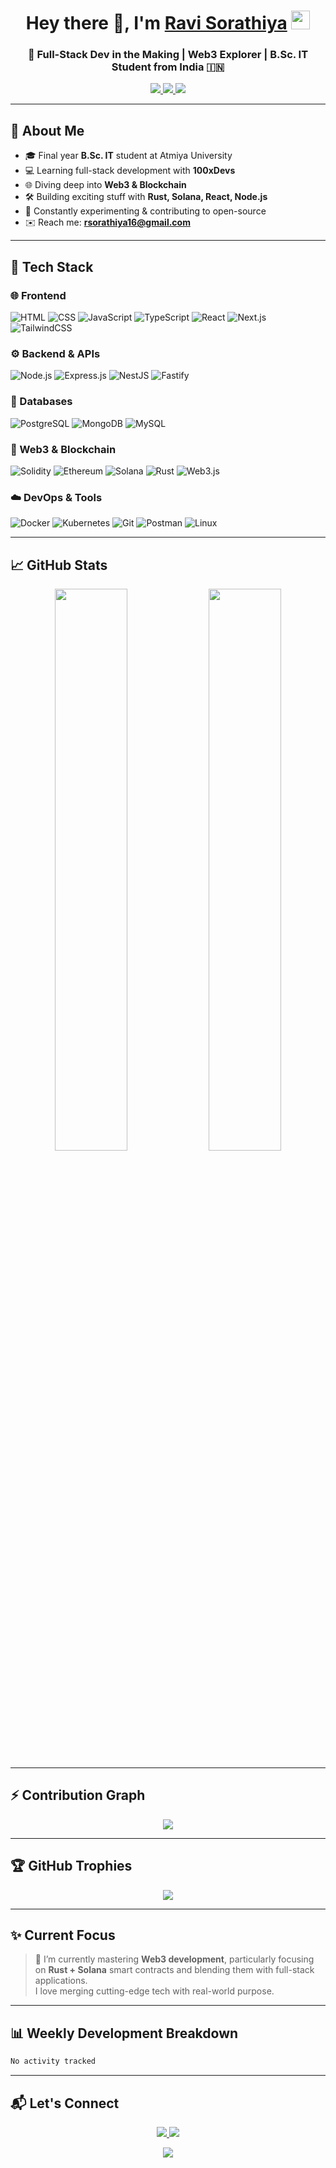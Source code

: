 <h1 align="center">
  Hey there 👋, I'm <a href="https://github.com/Ravidiya24052003" target="_blank">Ravi Sorathiya</a>
  <img src="https://media.giphy.com/media/hvRJCLFzcasrR4ia7z/giphy.gif" width="30" />
</h1>

<h3 align="center">🚀 Full-Stack Dev in the Making | Web3 Explorer | B.Sc. IT Student from India 🇮🇳</h3>

<p align="center">
  <a href="https://www.linkedin.com/in/ravi-vaniya-319815302/" target="_blank">
    <img src="https://img.shields.io/badge/LinkedIn-0A66C2?style=for-the-badge&logo=linkedin&logoColor=white" />
  </a>
  <a href="https://www.instagram.com/ravi_v_vaniya/" target="_blank">
    <img src="https://img.shields.io/badge/Instagram-E4405F?style=for-the-badge&logo=instagram&logoColor=white" />
  </a>
  <a href="mailto:rsorathiya16@gmail.com">
    <img src="https://img.shields.io/badge/Gmail-D14836?style=for-the-badge&logo=gmail&logoColor=white" />
  </a>
</p>

---

## 🧠 About Me

- 🎓 Final year **B.Sc. IT** student at Atmiya University  
- 💻 Learning full-stack development with **100xDevs**  
- 🌐 Diving deep into **Web3 & Blockchain**  
- 🛠 Building exciting stuff with **Rust, Solana, React, Node.js**  
- 🧪 Constantly experimenting & contributing to open-source  
- ✉️ Reach me: **rsorathiya16@gmail.com**

---

## 🚀 Tech Stack

### 🌐 Frontend
![HTML](https://img.shields.io/badge/HTML-E44D26?style=flat-square&logo=html5&logoColor=white)
![CSS](https://img.shields.io/badge/CSS-264de4?style=flat-square&logo=css3&logoColor=white)
![JavaScript](https://img.shields.io/badge/JavaScript-F7DF1E?style=flat-square&logo=javascript&logoColor=black)
![TypeScript](https://img.shields.io/badge/TypeScript-007ACC?style=flat-square&logo=typescript&logoColor=white)
![React](https://img.shields.io/badge/React-61DAFB?style=flat-square&logo=react&logoColor=black)
![Next.js](https://img.shields.io/badge/Next.js-000?style=flat-square&logo=nextdotjs)
![TailwindCSS](https://img.shields.io/badge/TailwindCSS-38B2AC?style=flat-square&logo=tailwind-css&logoColor=white)

### ⚙️ Backend & APIs
![Node.js](https://img.shields.io/badge/Node.js-339933?style=flat-square&logo=node.js&logoColor=white)
![Express.js](https://img.shields.io/badge/Express-000000?style=flat-square&logo=express&logoColor=white)
![NestJS](https://img.shields.io/badge/NestJS-E0234E?style=flat-square&logo=nestjs&logoColor=white)
![Fastify](https://img.shields.io/badge/Fastify-000000?style=flat-square&logo=fastify&logoColor=white)

### 🧠 Databases
![PostgreSQL](https://img.shields.io/badge/PostgreSQL-316192?style=flat-square&logo=postgresql&logoColor=white)
![MongoDB](https://img.shields.io/badge/MongoDB-4EA94B?style=flat-square&logo=mongodb&logoColor=white)
![MySQL](https://img.shields.io/badge/MySQL-005C84?style=flat-square&logo=mysql&logoColor=white)

### 🧱 Web3 & Blockchain
![Solidity](https://img.shields.io/badge/Solidity-363636?style=flat-square&logo=solidity&logoColor=white)
![Ethereum](https://img.shields.io/badge/Ethereum-3C3C3D?style=flat-square&logo=ethereum&logoColor=white)
![Solana](https://img.shields.io/badge/Solana-000000?style=flat-square&logo=solana&logoColor=white)
![Rust](https://img.shields.io/badge/Rust-000000?style=flat-square&logo=rust&logoColor=white)
![Web3.js](https://img.shields.io/badge/Web3.js-F16822?style=flat-square&logo=web3dotjs&logoColor=white)

### ☁️ DevOps & Tools
![Docker](https://img.shields.io/badge/Docker-2496ED?style=flat-square&logo=docker&logoColor=white)
![Kubernetes](https://img.shields.io/badge/Kubernetes-326CE5?style=flat-square&logo=kubernetes&logoColor=white)
![Git](https://img.shields.io/badge/Git-F05032?style=flat-square&logo=git&logoColor=white)
![Postman](https://img.shields.io/badge/Postman-FF6C37?style=flat-square&logo=postman&logoColor=white)
![Linux](https://img.shields.io/badge/Linux-FCC624?style=flat-square&logo=linux&logoColor=black)

---

## 📈 GitHub Stats

<p align="center">
  <img width="48%" src="https://github-readme-stats.vercel.app/api?username=Ravidiya24052003&show_icons=true&theme=vue&hide_border=true" />
  <img width="48%" src="https://github-readme-stats.vercel.app/api/top-langs/?username=Ravidiya24052003&layout=compact&hide_border=true&langs_count=8&theme=vue" />
</p>

---

## ⚡ Contribution Graph

<p align="center">
  <img src="https://github-readme-activity-graph.cyclic.app/graph?username=Ravidiya24052003&bg_color=ffffff&color=4c1bcd&line=4c1bcd&point=1e1e1e&area=true&hide_border=true" />
</p>

---

## 🏆 GitHub Trophies

<p align="center">
  <img src="https://github-profile-trophy.vercel.app/?username=Ravidiya24052003&theme=flat&no-frame=true&row=1&column=7" />
</p>

---

## ✨ Current Focus

> 🧠 I’m currently mastering **Web3 development**, particularly focusing on **Rust + Solana** smart contracts and blending them with full-stack applications.  
> I love merging cutting-edge tech with real-world purpose.

---

## 📊 Weekly Development Breakdown

<!--START_SECTION:waka-->

```txt
No activity tracked
```

<!--END_SECTION:waka-->

---

## 📬 Let's Connect

<p align="center">
  <a href="https://www.linkedin.com/in/ravi-vaniya-319815302/" target="_blank">
    <img src="https://img.shields.io/badge/Let's Connect-LinkedIn-blue?style=for-the-badge&logo=linkedin&logoColor=white" />
  </a>
  <a href="mailto:rsorathiya16@gmail.com">
    <img src="https://img.shields.io/badge/Send Me An Email-Gmail-red?style=for-the-badge&logo=gmail&logoColor=white" />
  </a>
</p>

<p align="center">
  <img src="https://komarev.com/ghpvc/?username=Ravidiya24052003&label=Profile%20views&color=0e75b6&style=flat" />
</p>
